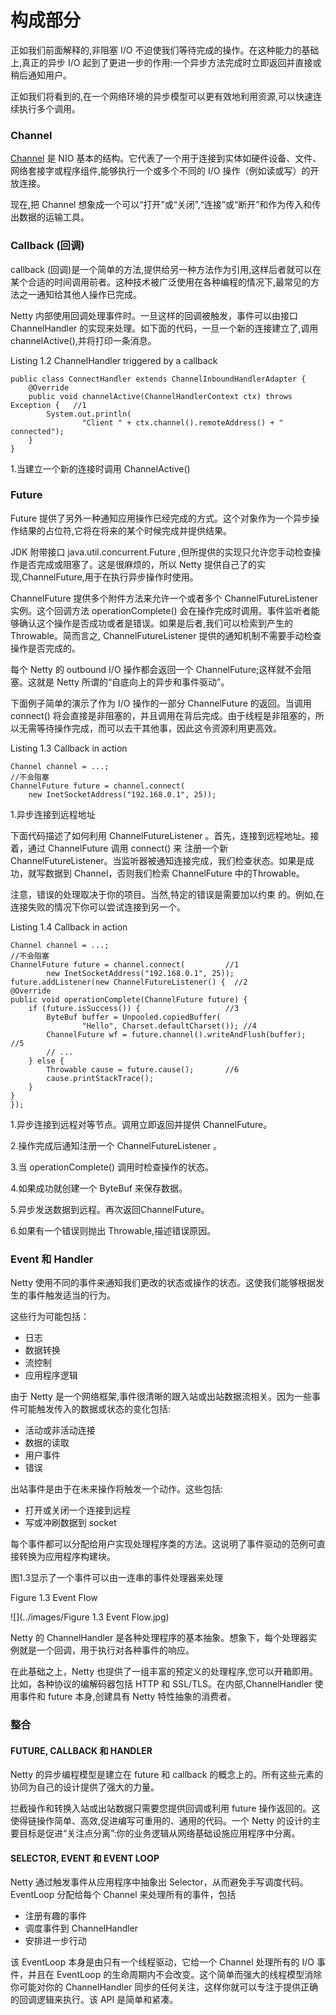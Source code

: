 构成部分
========

正如我们前面解释的,非阻塞 I/O 不迫使我们等待完成的操作。在这种能力的基础上,真正的异步 I/O 起到了更进一步的作用:一个异步方法完成时立即返回并直接或稍后通知用户。

正如我们将看到的,在一个网络环境的异步模型可以更有效地利用资源,可以快速连续执行多个调用。

### Channel

[Channel](http://docs.oracle.com/javase/7/docs/api/java/nio/channels/Channel.html) 是 NIO 基本的结构。它代表了一个用于连接到实体如硬件设备、文件、网络套接字或程序组件,能够执行一个或多个不同的 I/O 操作（例如读或写）的开放连接。

现在,把 Channel 想象成一个可以“打开”或“关闭”,“连接”或“断开”和作为传入和传出数据的运输工具。

### Callback (回调)

callback (回调)是一个简单的方法,提供给另一种方法作为引用,这样后者就可以在某个合适的时间调用前者。这种技术被广泛使用在各种编程的情况下,最常见的方法之一通知给其他人操作已完成。

Netty 内部使用回调处理事件时。一旦这样的回调被触发，事件可以由接口 ChannelHandler 的实现来处理。如下面的代码，一旦一个新的连接建立了,调用 channelActive(),并将打印一条消息。

Listing 1.2 ChannelHandler triggered by a callback

	public class ConnectHandler extends ChannelInboundHandlerAdapter {
	    @Override
	    public void channelActive(ChannelHandlerContext ctx) throws Exception {   //1
	        System.out.println(
	                "Client " + ctx.channel().remoteAddress() + " connected");
	    }
	}

1.当建立一个新的连接时调用 ChannelActive()

### Future

Future 提供了另外一种通知应用操作已经完成的方式。这个对象作为一个异步操作结果的占位符,它将在将来的某个时候完成并提供结果。

JDK 附带接口 java.util.concurrent.Future ,但所提供的实现只允许您手动检查操作是否完成或阻塞了。这是很麻烦的，所以 Netty 提供自己了的实现,ChannelFuture,用于在执行异步操作时使用。

ChannelFuture 提供多个附件方法来允许一个或者多个 ChannelFutureListener 实例。这个回调方法 operationComplete() 会在操作完成时调用。事件监听者能够确认这个操作是否成功或者是错误。如果是后者,我们可以检索到产生的 Throwable。简而言之, ChannelFutureListener 提供的通知机制不需要手动检查操作是否完成的。

每个 Netty 的 outbound I/O 操作都会返回一个 ChannelFuture;这样就不会阻塞。这就是 Netty 所谓的“自底向上的异步和事件驱动”。

下面例子简单的演示了作为 I/O 操作的一部分 ChannelFuture 的返回。当调用 connect() 将会直接是非阻塞的，并且调用在背后完成。由于线程是非阻塞的，所以无需等待操作完成，而可以去干其他事，因此这令资源利用更高效。

Listing 1.3 Callback in action

	Channel channel = ...;
	//不会阻塞
	ChannelFuture future = channel.connect(
	    new InetSocketAddress("192.168.0.1", 25));

1.异步连接到远程地址

下面代码描述了如何利用 ChannelFutureListener 。首先，连接到远程地址。接着，通过 ChannelFuture 调用 connect() 来 注册一个新ChannelFutureListener。当监听器被通知连接完成，我们检查状态。如果是成功，就写数据到 Channel，否则我们检索 ChannelFuture 中的Throwable。

注意，错误的处理取决于你的项目。当然,特定的错误是需要加以约束
的。例如,在连接失败的情况下你可以尝试连接到另一个。

Listing 1.4 Callback in action

	Channel channel = ...;
	//不会阻塞
    ChannelFuture future = channel.connect(			//1
            new InetSocketAddress("192.168.0.1", 25));
    future.addListener(new ChannelFutureListener() {  //2
    @Override
    public void operationComplete(ChannelFuture future) {
        if (future.isSuccess()) {					//3
            ByteBuf buffer = Unpooled.copiedBuffer(
                    "Hello", Charset.defaultCharset()); //4
            ChannelFuture wf = future.channel().writeAndFlush(buffer);				//5
            // ...
        } else {
            Throwable cause = future.cause();		//6
            cause.printStackTrace();
        }
    }
    });

1.异步连接到远程对等节点。调用立即返回并提供 ChannelFuture。

2.操作完成后通知注册一个 ChannelFutureListener 。

3.当 operationComplete() 调用时检查操作的状态。

4.如果成功就创建一个 ByteBuf 来保存数据。

5.异步发送数据到远程。再次返回ChannelFuture。

6.如果有一个错误则抛出 Throwable,描述错误原因。

### Event 和 Handler

Netty 使用不同的事件来通知我们更改的状态或操作的状态。这使我们能够根据发生的事件触发适当的行为。

这些行为可能包括：

* 日志
* 数据转换
* 流控制
* 应用程序逻辑

由于 Netty 是一个网络框架,事件很清晰的跟入站或出站数据流相关。因为一些事件可能触发传入的数据或状态的变化包括:

* 活动或非活动连接
* 数据的读取
* 用户事件
* 错误

出站事件是由于在未来操作将触发一个动作。这些包括:

* 打开或关闭一个连接到远程
* 写或冲刷数据到 socket

每个事件都可以分配给用户实现处理程序类的方法。这说明了事件驱动的范例可直接转换为应用程序构建块。

图1.3显示了一个事件可以由一连串的事件处理器来处理

Figure 1.3 Event Flow

![](../images/Figure 1.3 Event Flow.jpg)

Netty 的 ChannelHandler 是各种处理程序的基本抽象。想象下，每个处理器实例就是一个回调，用于执行对各种事件的响应。

在此基础之上，Netty 也提供了一组丰富的预定义的处理程序,您可以开箱即用。比如，各种协议的编解码器包括 HTTP 和 SSL/TLS。在内部,ChannelHandler 使用事件和 future 本身,创建具有 Netty 特性抽象的消费者。

### 整合

#### FUTURE, CALLBACK 和 HANDLER

Netty 的异步编程模型是建立在 future 和 callback 的概念上的。所有这些元素的协同为自己的设计提供了强大的力量。

拦截操作和转换入站或出站数据只需要您提供回调或利用 future 操作返回的。这使得链操作简单、高效,促进编写可重用的、通用的代码。一个 Netty 的设计的主要目标是促进“关注点分离”:你的业务逻辑从网络基础设施应用程序中分离。

#### SELECTOR, EVENT 和 EVENT LOOP

Netty 通过触发事件从应用程序中抽象出 Selector，从而避免手写调度代码。EventLoop 分配给每个 Channel 来处理所有的事件，包括

* 注册有趣的事件
* 调度事件到 ChannelHandler
* 安排进一步行动

该 EventLoop 本身是由只有一个线程驱动，它给一个 Channel 处理所有的 I/O 事件，并且在 EventLoop 的生命周期内不会改变。这个简单而强大的线程模型消除你可能对你的 ChannelHandler 同步的任何关注，这样你就可以专注于提供正确的回调逻辑来执行。该 API 是简单和紧凑。
